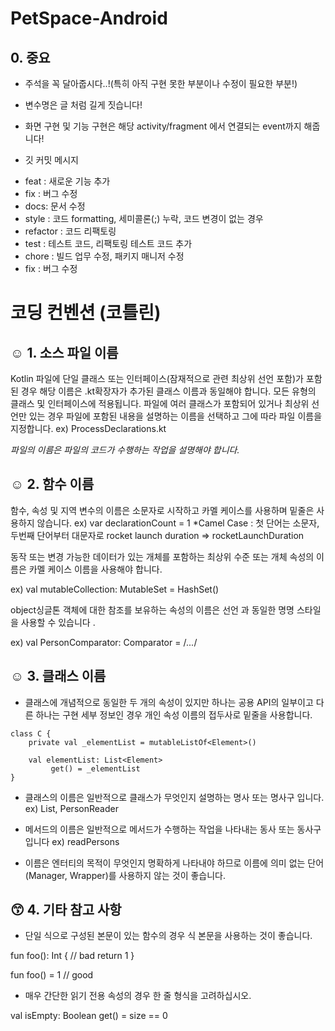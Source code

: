 # PetSpace-Android

## 0. 중요
+ 주석을 꼭 달아줍시다..!(특히 아직 구현 못한 부분이나 수정이 필요한 부분!)

+ 변수명은 글 처럼 길게 짓습니다!

+ 화면 구현 및 기능 구현은 해당 activity/fragment 에서 연결되는 event까지 해줍니다!

+ 깃 커밋 메시지
- feat : 새로운 기능 추가
- fix : 버그 수정
- docs: 문서 수정
- style : 코드 formatting, 세미콜론(;) 누락, 코드 변경이 없는 경우
- refactor : 코드 리팩토링
- test : 테스트 코드, 리팩토링 테스트 코드 추가
- chore : 빌드 업무 수정, 패키지 매니저 수정
- fix : 버그 수정

# 코딩 컨벤션 (코틀린)

## ☺ 1. 소스 파일 이름

Kotlin 파일에 단일 클래스 또는 인터페이스(잠재적으로 관련 최상위 선언 포함)가 포함된 경우 해당 이름은 .kt확장자가 추가된 클래스 이름과 동일해야 합니다. 모든 유형의 클래스 및 인터페이스에 적용됩니다. 파일에 여러 클래스가 포함되어 있거나 최상위 선언만 있는 경우 파일에 포함된 내용을 설명하는 이름을 선택하고 그에 따라 파일 이름을 지정합니다.
ex) ProcessDeclarations.kt

*파일의 이름은 파일의 코드가 수행하는 작업을 설명해야 합니다.*

## ☺ 2. 함수 이름

함수, 속성 및 지역 변수의 이름은 소문자로 시작하고 카멜 케이스를 사용하며 밑줄은 사용하지 않습니다.
ex) var declarationCount = 1
*Camel Case : 첫 단어는 소문자, 두번째 단어부터 대문자로
rocket launch duration => rocketLaunchDuration

동작 또는 변경 가능한 데이터가 있는 개체를 포함하는 최상위 수준 또는 개체 속성의 이름은 카멜 케이스 이름을 사용해야 합니다.

ex) val mutableCollection: MutableSet<String> = HashSet()

object싱글톤 객체에 대한 참조를 보유하는 속성의 이름은 선언 과 동일한 명명 스타일을 사용할 수 있습니다 .

ex) val PersonComparator: Comparator<Person> = /*...*/

## ☺ 3. 클래스 이름

- 클래스에 개념적으로 동일한 두 개의 속성이 있지만 하나는 공용 API의 일부이고 다른 하나는 구현 세부 정보인 경우 개인 속성 이름의 접두사로 밑줄을 사용합니다.

```
class C {
    private val _elementList = mutableListOf<Element>()

    val elementList: List<Element>
         get() = _elementList
}
```

- 클래스의 이름은 일반적으로 클래스가 무엇인지 설명하는 명사 또는 명사구 입니다.
ex) List, PersonReader

- 메서드의 이름은 일반적으로 메서드가 수행하는 작업을 나타내는 동사 또는 동사구 입니다 
ex) readPersons

- 이름은 엔터티의 목적이 무엇인지 명확하게 나타내야 하므로 이름에 의미 없는 단어(Manager, Wrapper)를 사용하지 않는 것이 좋습니다.



## 😙 4. 기타 참고 사항

- 단일 식으로 구성된 본문이 있는 함수의 경우 식 본문을 사용하는 것이 좋습니다.

fun foo(): Int {     // bad
    return 1
}

fun foo() = 1        // good

- 매우 간단한 읽기 전용 속성의 경우 한 줄 형식을 고려하십시오.

val isEmpty: Boolean get() = size == 0


